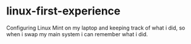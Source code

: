 # linux-first-experience
Configuring Linux Mint on my laptop and keeping track of what i did, so when i swap my main system i can remember what i did.

